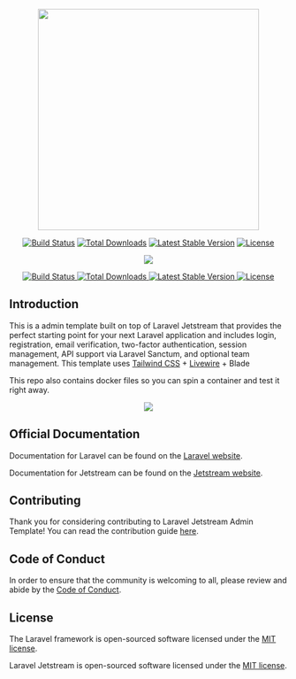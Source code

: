 <p align="center"><a href="https://laravel.com" target="_blank"><img src="https://raw.githubusercontent.com/laravel/art/master/logo-lockup/5%20SVG/2%20CMYK/1%20Full%20Color/laravel-logolockup-cmyk-red.svg" width="400"></a></p>
<p align="center">
<a href="https://travis-ci.org/laravel/framework"><img src="https://travis-ci.org/laravel/framework.svg" alt="Build Status"></a>
<a href="https://packagist.org/packages/laravel/framework"><img src="https://poser.pugx.org/laravel/framework/d/total.svg" alt="Total Downloads"></a>
<a href="https://packagist.org/packages/laravel/framework"><img src="https://poser.pugx.org/laravel/framework/v/stable.svg" alt="Latest Stable Version"></a>
<a href="https://packagist.org/packages/laravel/framework"><img src="https://poser.pugx.org/laravel/framework/license.svg" alt="License"></a>
</p>

<p align="center"><img src="https://laravel.com/assets/img/components/logo-jetstream.svg"></p>

<p align="center">
    <a href="https://github.com/laravel/jetstream/actions">
        <img src="https://github.com/laravel/jetstream/workflows/tests/badge.svg" alt="Build Status">
    </a>
    <a href="https://packagist.org/packages/laravel/jetstream">
        <img src="https://img.shields.io/packagist/dt/laravel/jetstream" alt="Total Downloads">
    </a>
    <a href="https://packagist.org/packages/laravel/jetstream">
        <img src="https://img.shields.io/packagist/v/laravel/jetstream" alt="Latest Stable Version">
    </a>
    <a href="https://packagist.org/packages/laravel/jetstream">
        <img src="https://img.shields.io/packagist/l/laravel/jetstream" alt="License">
    </a>
</p>

## Introduction
This is a admin template built on top of Laravel Jetstream that provides the perfect starting point for your next Laravel application and includes login, registration, email verification, two-factor authentication, session management, API support via Laravel Sanctum, and optional team management. This template uses [Tailwind CSS](https://tailwindcss.com/) + [Livewire](https://laravel-livewire.com) + Blade

This repo also contains docker files so you can spin a container and test it right away.

<p align="center"><img src="https://repository-images.githubusercontent.com/301996658/fb698a00-08b6-11eb-9f5f-c5e7202c4878"></p>

## Official Documentation
Documentation for Laravel can be found on the [Laravel website](https://laravel.com/docs). 

Documentation for Jetstream can be found on the [Jetstream website](https://jetstream.laravel.com).

## Contributing

Thank you for considering contributing to Laravel Jetstream Admin Template! You can read the contribution guide [here](.github/CONTRIBUTING.md).

## Code of Conduct

In order to ensure that the community is welcoming to all, please review and abide by the [Code of Conduct](https://laravel.com/docs/contributions#code-of-conduct).

## License
The Laravel framework is open-sourced software licensed under the [MIT license](https://opensource.org/licenses/MIT).

Laravel Jetstream is open-sourced software licensed under the [MIT license](LICENSE.md).
